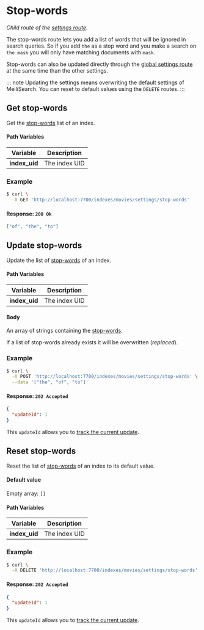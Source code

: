# Stop-words

_Child route of the [settings route](/references/settings.md)._

The stop-words route lets you add a list of words that will be ignored in search queries. So if you add `the` as a stop word and you make a search on `the mask` you will only have matching documents with `mask`.

Stop-words can also be updated directly through the [global settings route](/references/settings.md#update-settings) at the same time than the other settings.

::: note
Updating the settings means overwriting the default settings of MeiliSearch. You can reset to default values using the `DELETE` routes.
:::

## Get stop-words

<RouteHighlighter method="GET" route="/indexes/:index_uid/settings/stop-words" />

Get the [stop-words](/guides/advanced_guides/stop_words.md) list of an index.

#### Path Variables

| Variable      | Description   |
| ------------- | ------------- |
| **index_uid** | The index UID |

### Example

```bash
$ curl \
  -X GET 'http://localhost:7700/indexes/movies/settings/stop-words'
```

#### Response: `200 Ok`

```json
["of", "the", "to"]
```

## Update stop-words

<RouteHighlighter method="POST" route="/indexes/:index_uid/settings/stop-words" />

Update the list of [stop-words](/guides/advanced_guides/stop_words.md) of an index.

#### Path Variables

| Variable      | Description   |
| ------------- | ------------- |
| **index_uid** | The index UID |

#### Body

An array of strings containing the [stop-words](/guides/advanced_guides/stop_words.md).

If a list of stop-words already exists it will be overwritten (_replaced_).

### Example

```bash
$ curl \
  -X POST 'http://localhost:7700/indexes/movies/settings/stop-words' \
  --data '["the", "of", "to"]'
```

#### Response: `202 Accepted`

```json
{
  "updateId": 1
}
```

This `updateId` allows you to [track the current update](/references/updates.md).

## Reset stop-words

<RouteHighlighter method="DELETE" route="/indexes/:index_uid/settings/stop-words" />

Reset the list of [stop-words](/guides/advanced_guides/stop_words.md) of an index to its default value.

#### Default value

Empty array: `[]`

#### Path Variables

| Variable      | Description   |
| ------------- | ------------- |
| **index_uid** | The index UID |

### Example

```bash
$ curl \
  -X DELETE 'http://localhost:7700/indexes/movies/settings/stop-words' \
```

#### Response: `202 Accepted`

```json
{
  "updateId": 1
}
```

This `updateId` allows you to [track the current update](/references/updates.md).
